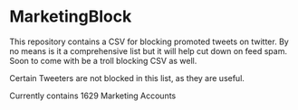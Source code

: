 # MarketingBlock
This repository contains a CSV for blocking promoted tweets on twitter. By no means is it a comprehensive list but it will help cut down on feed spam. Soon to come with be a troll blocking CSV as well.


Certain Tweeters are not blocked in this list, as they are useful.

Currently contains 1629 Marketing Accounts
